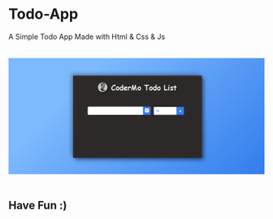# Todo-App
A Simple Todo App Made with Html &amp; Css &amp; Js
<br>
<br>
<br>
<img src="about.PNG">
<br>
<br>
<h2>Have Fun :)</h2>
